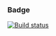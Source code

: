 
### Badge
[![Build status](https://ci.appveyor.com/api/projects/status/hx6jeh4p91qbdudu?svg=true)](https://ci.appveyor.com/project/KateYachmeneva/ahj-chat-frontend)


